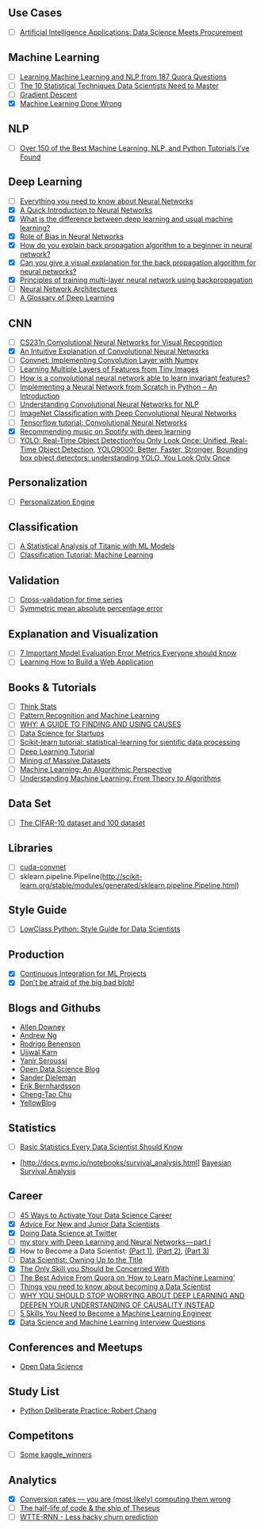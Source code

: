 ## Use Cases
- [ ] [Artificial Intelligence Applications: Data Science Meets Procurement](https://tinyurl.com/y9xxzquk)

## Machine Learning
- [ ] [Learning Machine Learning and NLP from 187 Quora Questions](https://tinyurl.com/yd5dhs3g)
- [ ] [The 10 Statistical Techniques Data Scientists Need to Master](https://towardsdatascience.com/the-10-statistical-techniques-data-scientists-need-to-master-1ef6dbd531f7)
- [ ] [Gradient Descent](https://towardsdatascience.com/gradient-descent-is-a-first-order-iterative-optimization-algorithm-wikipedia-4d2174528bfa)
- [x] [Machine Learning Done Wrong](http://ml.posthaven.com/machine-learning-done-wrong)

## NLP
- [ ] [Over 150 of the Best Machine Learning, NLP, and Python Tutorials I’ve Found](https://medium.com/machine-learning-in-practice/over-150-of-the-best-machine-learning-nlp-and-python-tutorials-ive-found-ffce2939bd78) 

## Deep Learning
- [ ] [Everything you need to know about Neural Networks](https://medium.com/@matelabs_ai/everything-you-need-to-know-about-neural-networks-8988c3ee4491)
- [x] [A Quick Introduction to Neural Networks](https://ujjwalkarn.me/2016/08/09/quick-intro-neural-networks/)
- [x] [What is the difference between deep learning and usual machine learning?](https://github.com/rasbt/python-machine-learning-book/blob/master/faq/difference-deep-and-normal-learning.md)
- [x] [Role of Bias in Neural Networks](https://stackoverflow.com/questions/2480650/role-of-bias-in-neural-networks)
- [x] [How do you explain back propagation algorithm to a beginner in neural network?](https://www.quora.com/How-do-you-explain-back-propagation-algorithm-to-a-beginner-in-neural-network/answer/Hemanth-Kumar-Mantri)
- [x] [Can you give a visual explanation for the back propagation algorithm for neural networks?](https://github.com/rasbt/python-machine-learning-book/blob/master/faq/visual-backpropagation.md) 
- [x] [Principles of training multi-layer neural network using backpropagation](http://home.agh.edu.pl/~vlsi/AI/backp_t_en/backprop.html)
- [ ] [Neural Network Architectures](https://towardsdatascience.com/neural-network-architectures-156e5bad51ba)
- [ ] [A Glossary of Deep Learning](https://medium.com/deeper-learning/a-glossary-of-deep-learning-9cb6292e087e)

## CNN
- [ ] [CS231n Convolutional Neural Networks for Visual Recognition](http://cs231n.github.io/)
- [x] [An Intuitive Explanation of Convolutional Neural Networks](https://ujjwalkarn.me/2016/08/11/intuitive-explanation-convnets/)
- [ ] [Convnet: Implementing Convolution Layer with Numpy](https://wiseodd.github.io/techblog/2016/07/16/convnet-conv-layer/)
- [ ] [Learning Multiple Layers of Features from Tiny Images](http://www.cs.toronto.edu/~kriz/learning-features-2009-TR.pdf)
- [ ] [How is a convolutional neural network able to learn invariant features?](https://www.quora.com/How-is-a-convolutional-neural-network-able-to-learn-invariant-features)
- [ ] [Implementing a Neural Network from Scratch in Python – An Introduction](http://www.wildml.com/2015/09/implementing-a-neural-network-from-scratch/)
- [ ] [Understanding Convolutional Neural Networks for NLP](http://www.wildml.com/2015/11/understanding-convolutional-neural-networks-for-nlp/)
- [ ] [ImageNet Classification with Deep Convolutional Neural Networks](http://papers.nips.cc/paper/4824-imagenet-classification-with-deep-convolutional-neural-networks.pdf)
- [ ] [Tensorflow tutorial: Convolutional Neural Networks](https://www.tensorflow.org/tutorials/deep_cnn)
- [x] [Recommending music on Spotify with deep learning](http://benanne.github.io/2014/08/05/spotify-cnns.html#collaborativefiltering)
- [ ] [YOLO: Real-Time Object Detection](https://pjreddie.com/darknet/yolo/)[You Only Look Once: Unified, Real-Time Object Detection](https://arxiv.org/pdf/1506.02640.pdf), [YOLO9000: Better, Faster, Stronger](https://arxiv.org/pdf/1612.08242.pdf), [Bounding box object detectors: understanding YOLO, You Look Only Once](http://christopher5106.github.io/object/detectors/2017/08/10/bounding-box-object-detectors-understanding-yolo.html)
  
## Personalization
- [ ] [Personalization Engine](https://medium.com/@shivama205/personalization-engine-af95c4396e34)

## Classification

- [ ] [A Statistical Analysis of Titanic with ML Models](https://www.kaggle.com/hammadzahidali/classification-tutorial-machine-learning)
- [ ] [Classification Tutorial: Machine Learning](https://www.kaggle.com/hammadzahidali/classification-tutorial-machine-learning)
  
## Validation
- [ ] [Cross-validation for time series](https://robjhyndman.com/hyndsight/tscv/)
- [ ] [Symmetric mean absolute percentage error](https://en.wikipedia.org/wiki/Symmetric_mean_absolute_percentage_error)

## Explanation and Visualization
- [ ] [7 Important Model Evaluation Error Metrics Everyone should know](https://www.analyticsvidhya.com/blog/2016/02/7-important-model-evaluation-error-metrics/)
- [ ] [Learning How to Build a Web Application]() 

## Books & Tutorials
- [ ] [Think Stats](http://greenteapress.com/thinkstats/html/index.html)
- [ ] [Pattern Recognition and Machine Learning](http://users.isr.ist.utl.pt/~wurmd/Livros/school/Bishop%20-%20Pattern%20Recognition%20And%20Machine%20Learning%20-%20Springer%20%202006.pdf)
- [ ] [WHY: A GUIDE TO FINDING AND USING CAUSES](http://dl.farinsoft.ir/ebooks/Why-Guide-Finding-Using-Causes.pdf)
- [ ] [Data Science for Startups](https://bgweber.github.io/)
- [ ] [Scikit-learn tutorial: statistical-learning for sientific data processing](http://gael-varoquaux.info/scikit-learn-tutorial/)
- [ ] [Deep Learning Tutorial](http://deeplearning.net/tutorial/deeplearning.pdf)
- [ ] [Mining of Massive Datasets](http://mmds.org/#ver21)
- [ ] [Machine Learning: An Algorithmic Perspective](https://seat.massey.ac.nz/personal/s.r.marsland/MLBook.html)
- [ ] [Understanding Machine Learning: From Theory to Algorithms](http://www.cs.huji.ac.il/~shais/UnderstandingMachineLearning/understanding-machine-learning-theory-algorithms.pdf)

## Data Set
- [ ] [The CIFAR-10 dataset and 100 dataset](http://www.cs.toronto.edu/~kriz/cifar.html)

## Libraries
- [ ] [cuda-convnet](https://code.google.com/archive/p/cuda-convnet/)
- [ ] sklearn.pipeline.Pipeline(http://scikit-learn.org/stable/modules/generated/sklearn.pipeline.Pipeline.html) 

## Style Guide
- [ ] [LowClass Python: Style Guide for Data Scientists](http://columbia-applied-data-science.github.io/pages/lowclass-python-style-guide.html)

## Production
- [x] [Continuous Integration for ML Projects](https://medium.com/onfido-tech/continuous-integration-for-ml-projects-e11bc1a4d34f)
- [x] [Don’t be afraid of the big bad blob!](https://medium.com/onfido-tech/dont-be-afraid-of-the-big-bad-blob-3da567f7a67b)

## Blogs and Githubs
- [Allen Downey](https://github.com/AllenDowney)
- [Andrew Ng](https://medium.com/@andrewng) 
- [Rodrigo Benenson](http://rodrigob.github.io/)
- [Ujjwal Karn](https://ujjwalkarn.me/)
- [Yanir Seroussi](https://yanirseroussi.com/)
- [Open Data Science Blog](https://opendatascience.com/?__hstc=19222759.82373e832eb9e3e3dd2975de6d59a6bf.1510093375062.1510093375062.1510093375062.1&__hssc=19222759.3.1510093375062&__hsfp=925255337)
- [Sander Dieleman](http://benanne.github.io/)
- [Erik Bernhardsson](https://erikbern.com/)
- [Cheng-Tao Chu](http://ml.posthaven.com/)
- [YellowBlog](https://blog.myyellowroad.com/)

## Statistics
- [ ] [Basic Statistics Every Data Scientist Should Know](https://towardsdatascience.com/statistics-review-for-data-scientists-and-management-df8f94760221)
- [http://docs.pymc.io/notebooks/survival_analysis.html] [Bayesian Survival Analysis]()
  
## Career
- [ ] [45 Ways to Activate Your Data Science Career](https://tinyurl.com/yav66hr6)
- [x] [Advice For New and Junior Data Scientists](https://tinyurl.com/yajs6chb)
- [x] [Doing Data Science at Twitter](https://tinyurl.com/nl6jtjs)
- [ ] [my story with Deep Learning and Neural Networks — part I](https://towardsdatascience.com/my-story-with-deep-learning-and-neural-networks-part-i-a751c7d148c)
- [x] How to Become a Data Scientist: [(Part 1)](https://towardsdatascience.com/how-to-become-a-data-scientist-part-1-3-8706a62b809e),
      [(Part 2)](https://medium.com/@Experfy/how-to-become-a-data-scientist-part-2-3-68a2c4125b32), 
      [(Part 3)](https://medium.com/@Experfy/how-to-become-a-data-scientist-part-3-3-3a66738e604a) 
- [ ] [Data Scientist: Owning Up to the Title](https://www.linkedin.com/pulse/20141202183759-103457178-data-scientist-owning-up-to-the-title/?trk=prof-post)
- [x] [The Only Skill you Should be Concerned With](https://www.linkedin.com/pulse/20141113191054-103457178-the-only-skill-you-should-be-concerned-with/?trk=hp-feed-article-title-like)
- [ ] [The Best Advice From Quora on ‘How to Learn Machine Learning’](https://www.kdnuggets.com/2015/10/learning-machine-learning-quora.html)
- [ ] [Things you need to know about becoming a Data Scientist](https://towardsdatascience.com/things-you-need-to-know-about-becoming-a-data-scientist-2467a3f61457)
- [ ] [WHY YOU SHOULD STOP WORRYING ABOUT DEEP LEARNING AND DEEPEN YOUR UNDERSTANDING OF CAUSALITY INSTEAD](https://yanirseroussi.com/2016/02/14/why-you-should-stop-worrying-about-deep-learning-and-deepen-your-understanding-of-causality-instead/)
- [ ] [5 Skills You Need to Become a Machine Learning Engineer](https://blog.udacity.com/2016/04/5-skills-you-need-to-become-a-machine-learning-engineer.html)
- [x] [Data Science and Machine Learning Interview Questions](https://towardsdatascience.com/data-science-and-machine-learning-interview-questions-3f6207cf040b)
 
## Conferences and Meetups
- [Open Data Science](https://odsc.com/)

## Study List
- [Python Deliberate Practice: Robert Chang](https://github.com/robert8138/python-deliberate-practice)

## Competitons
- [ ] [Some kaggle_winners](https://github.com/vi3k6i5/kaggle_winners/blob/master/winning_solutions.md)

## Analytics
- [x] [Conversion rates — you are (most likely) computing them wrong](https://erikbern.com/2017/05/23/conversion-rates-you-are-most-likely-computing-them-wrong.html)
- [ ] [The half-life of code & the ship of Theseus](https://erikbern.com/2016/12/05/the-half-life-of-code.html)
- [ ] [WTTE-RNN - Less hacky churn prediction](https://ragulpr.github.io/2016/12/22/WTTE-RNN-Hackless-churn-modeling/)
